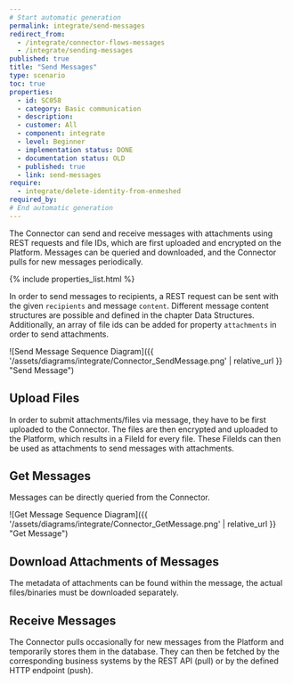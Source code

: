 ```yaml
---
# Start automatic generation
permalink: integrate/send-messages
redirect_from:
  - /integrate/connector-flows-messages
  - /integrate/sending-messages
published: true
title: "Send Messages"
type: scenario
toc: true
properties:
  - id: SC058
  - category: Basic communication
  - description:
  - customer: All
  - component: integrate
  - level: Beginner
  - implementation status: DONE
  - documentation status: OLD
  - published: true
  - link: send-messages
require:
  - integrate/delete-identity-from-enmeshed
required_by:
# End automatic generation
---
```


<!-- A general description of the requirement can be given here. -->

The Connector can send and receive messages with attachments using REST requests and file IDs, which are first uploaded and encrypted on the Platform. Messages can be queried and downloaded, and the Connector pulls for new messages periodically.

<!-- This include inserts the table with the metadata  -->

{% include properties_list.html %}

In order to send messages to recipients, a REST request can be sent with the given `recipients` and message `content`. Different message content structures are possible and defined in the chapter Data Structures. Additionally, an array of file ids can be added for property `attachments` in order to send attachments.

![Send Message Sequence Diagram]({{ '/assets/diagrams/integrate/Connector_SendMessage.png' | relative_url }} "Send Message")

## Upload Files

In order to submit attachments/files via message, they have to be first uploaded to the Connector. The files are then encrypted and uploaded to the Platform, which results in a FileId for every file.
These FileIds can then be used as attachments to send messages with attachments.

## Get Messages

Messages can be directly queried from the Connector.

![Get Message Sequence Diagram]({{ '/assets/diagrams/integrate/Connector_GetMessage.png' | relative_url }} "Get Message")

## Download Attachments of Messages

The metadata of attachments can be found within the message, the actual files/binaries must be downloaded separately.

## Receive Messages

The Connector pulls occasionally for new messages from the Platform and temporarily stores them in the database. They can then be fetched by the corresponding business systems by the REST API (pull) or by the defined HTTP endpoint (push).
